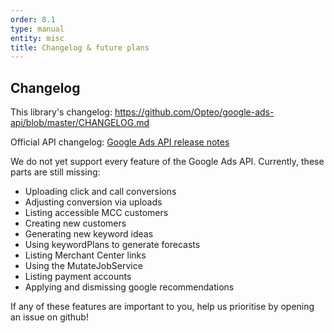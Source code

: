 ```yaml
---
order: 8.1
type: manual
entity: misc
title: Changelog & future plans
---
```


## Changelog 

This library's changelog: https://github.com/Opteo/google-ads-api/blob/master/CHANGELOG.md

Official API changelog: [Google Ads API release notes](https://developers.google.com/google-ads/api/docs/release-notes)

We do not yet support every feature of the Google Ads API. Currently, these parts are still missing:
- Uploading click and call conversions
- Adjusting conversion via uploads
- Listing accessible MCC customers
- Creating new customers
- Generating new keyword ideas
- Using keywordPlans to generate forecasts
- Listing Merchant Center links
- Using the MutateJobService
- Listing payment accounts
- Applying and dismissing google recommendations

If any of these features are important to you, help us prioritise by opening an issue on github!

